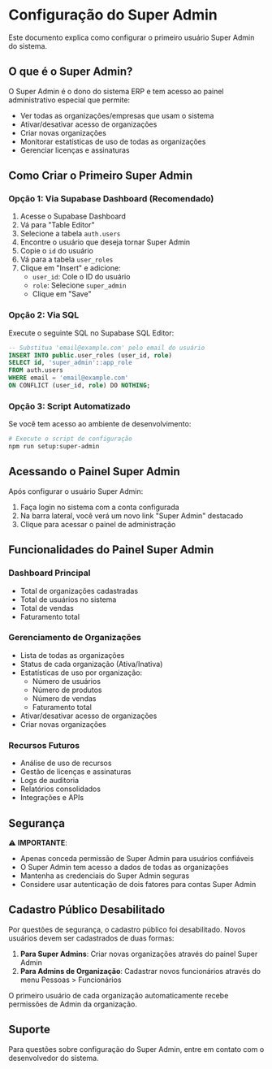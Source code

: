 # Configuração do Super Admin

Este documento explica como configurar o primeiro usuário Super Admin do sistema.

## O que é o Super Admin?

O Super Admin é o dono do sistema ERP e tem acesso ao painel administrativo especial que permite:

- Ver todas as organizações/empresas que usam o sistema
- Ativar/desativar acesso de organizações
- Criar novas organizações
- Monitorar estatísticas de uso de todas as organizações
- Gerenciar licenças e assinaturas

## Como Criar o Primeiro Super Admin

### Opção 1: Via Supabase Dashboard (Recomendado)

1. Acesse o Supabase Dashboard
2. Vá para "Table Editor"
3. Selecione a tabela `auth.users`
4. Encontre o usuário que deseja tornar Super Admin
5. Copie o `id` do usuário
6. Vá para a tabela `user_roles`
7. Clique em "Insert" e adicione:
   - `user_id`: Cole o ID do usuário
   - `role`: Selecione `super_admin`
   - Clique em "Save"

### Opção 2: Via SQL

Execute o seguinte SQL no Supabase SQL Editor:

```sql
-- Substitua 'email@example.com' pelo email do usuário
INSERT INTO public.user_roles (user_id, role)
SELECT id, 'super_admin'::app_role
FROM auth.users
WHERE email = 'email@example.com'
ON CONFLICT (user_id, role) DO NOTHING;
```

### Opção 3: Script Automatizado

Se você tem acesso ao ambiente de desenvolvimento:

```bash
# Execute o script de configuração
npm run setup:super-admin
```

## Acessando o Painel Super Admin

Após configurar o usuário Super Admin:

1. Faça login no sistema com a conta configurada
2. Na barra lateral, você verá um novo link "Super Admin" destacado
3. Clique para acessar o painel de administração

## Funcionalidades do Painel Super Admin

### Dashboard Principal
- Total de organizações cadastradas
- Total de usuários no sistema
- Total de vendas
- Faturamento total

### Gerenciamento de Organizações
- Lista de todas as organizações
- Status de cada organização (Ativa/Inativa)
- Estatísticas de uso por organização:
  - Número de usuários
  - Número de produtos
  - Número de vendas
  - Faturamento total
- Ativar/desativar acesso de organizações
- Criar novas organizações

### Recursos Futuros
- Análise de uso de recursos
- Gestão de licenças e assinaturas
- Logs de auditoria
- Relatórios consolidados
- Integrações e APIs

## Segurança

⚠️ **IMPORTANTE**: 
- Apenas conceda permissão de Super Admin para usuários confiáveis
- O Super Admin tem acesso a dados de todas as organizações
- Mantenha as credenciais do Super Admin seguras
- Considere usar autenticação de dois fatores para contas Super Admin

## Cadastro Público Desabilitado

Por questões de segurança, o cadastro público foi desabilitado. Novos usuários devem ser cadastrados de duas formas:

1. **Para Super Admins**: Criar novas organizações através do painel Super Admin
2. **Para Admins de Organização**: Cadastrar novos funcionários através do menu Pessoas > Funcionários

O primeiro usuário de cada organização automaticamente recebe permissões de Admin da organização.

## Suporte

Para questões sobre configuração do Super Admin, entre em contato com o desenvolvedor do sistema.
